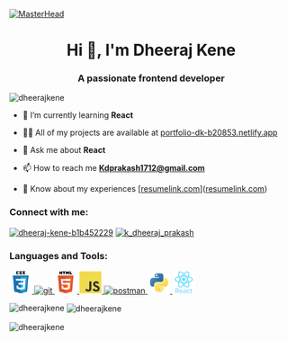[![MasterHead](https://images.search.yahoo.com/search/images;_ylt=Awrjedcl6KxlElQ4xjuJzbkF;_ylu=c2VjA3NlYXJjaARzbGsDYnV0dG9u;_ylc=X1MDOTYwNjI4NTcEX3IDMgRmcgNtY2FmZWUEZnIyA3A6cyx2OmksbTpzYi10b3AEZ3ByaWQDclBZS3lwcktRc0t4QVo4Z2Q0c3NXQQRuX3JzbHQDMARuX3N1Z2cDMARvcmlnaW4DaW1hZ2VzLnNlYXJjaC55YWhvby5jb20EcG9zAzAEcHFzdHIDBHBxc3RybAMwBHFzdHJsAzQ1BHF1ZXJ5A2FuaW1hdGVkJTIwZnJvbnRlbmQlMjBkZXZlbG9wZXIlMjBpbWFnZXMlMjBmb3IlMjBiYW5uZXIEdF9zdG1wAzE3MDU4MzA1MTM-?p=animated+frontend+developer+images+for+banner&fr=mcafee&fr2=p%3As%2Cv%3Ai%2Cm%3Asb-top&ei=UTF-8&x=wrt&type=E211US714G0#id=52&iurl=https%3A%2F%2Fplopdo.com%2Fwp-content%2Fuploads%2F2021%2F07%2FScreenshot-1-1210x642.png%3Fcrop%3D1&action=click)]([http://dheerajkene.io](https://github.com/DheerajKene))

<h1 align="center">Hi 👋, I'm Dheeraj Kene</h1>
<h3 align="center">A passionate frontend developer</h3>
<img align="right" width="400" src="https://cdn.dribbble.com/users/1162077/screenshots/3848914/programmer.gif" alt=""/>

<p align="left"> <img src="https://komarev.com/ghpvc/?username=dheerajkene&label=Profile%20views&color=0e75b6&style=flat" alt="dheerajkene" /> </p>

- 🌱 I’m currently learning **React**

- 👨‍💻 All of my projects are available at [portfolio-dk-b20853.netlify.app](portfolio-dk-b20853.netlify.app)

- 💬 Ask me about **React**

- 📫 How to reach me **Kdprakash1712@gmail.com**

- 📄 Know about my experiences [[resumelink.com](https://drive.google.com/file/d/1TO-XG6pOlJzRCETxHp4V-METchxhFoRd/view?usp=sharing)]([resumelink.com](https://drive.google.com/file/d/1TO-XG6pOlJzRCETxHp4V-METchxhFoRd/view?usp=sharing))

<h3 align="left">Connect with me:</h3>
<p align="left">
<a href="https://linkedin.com/in/dheeraj-kene-b1b452229" target="blank"><img align="center" src="https://raw.githubusercontent.com/rahuldkjain/github-profile-readme-generator/master/src/images/icons/Social/linked-in-alt.svg" alt="dheeraj-kene-b1b452229" height="30" width="40" /></a>
<a href="https://instagram.com/k_dheeraj_prakash" target="blank"><img align="center" src="https://raw.githubusercontent.com/rahuldkjain/github-profile-readme-generator/master/src/images/icons/Social/instagram.svg" alt="k_dheeraj_prakash" height="30" width="40" /></a>
</p>

<h3 align="left">Languages and Tools:</h3>
<p align="left"> <a href="https://www.w3schools.com/css/" target="_blank" rel="noreferrer"> <img src="https://raw.githubusercontent.com/devicons/devicon/master/icons/css3/css3-original-wordmark.svg" alt="css3" width="40" height="40"/> </a> <a href="https://git-scm.com/" target="_blank" rel="noreferrer"> <img src="https://www.vectorlogo.zone/logos/git-scm/git-scm-icon.svg" alt="git" width="40" height="40"/> </a> <a href="https://www.w3.org/html/" target="_blank" rel="noreferrer"> <img src="https://raw.githubusercontent.com/devicons/devicon/master/icons/html5/html5-original-wordmark.svg" alt="html5" width="40" height="40"/> </a> <a href="https://developer.mozilla.org/en-US/docs/Web/JavaScript" target="_blank" rel="noreferrer"> <img src="https://raw.githubusercontent.com/devicons/devicon/master/icons/javascript/javascript-original.svg" alt="javascript" width="40" height="40"/> </a> <a href="https://postman.com" target="_blank" rel="noreferrer"> <img src="https://www.vectorlogo.zone/logos/getpostman/getpostman-icon.svg" alt="postman" width="40" height="40"/> </a> <a href="https://www.python.org" target="_blank" rel="noreferrer"> <img src="https://raw.githubusercontent.com/devicons/devicon/master/icons/python/python-original.svg" alt="python" width="40" height="40"/> </a> <a href="https://reactjs.org/" target="_blank" rel="noreferrer"> <img src="https://raw.githubusercontent.com/devicons/devicon/master/icons/react/react-original-wordmark.svg" alt="react" width="40" height="40"/> </a> </p>

<p><img align="left" src="https://github-readme-stats.vercel.app/api/top-langs?username=dheerajkene&show_icons=true&locale=en&layout=compact" alt="dheerajkene" /></p>

<p>&nbsp;<img align="center" src="https://github-readme-stats.vercel.app/api?username=dheerajkene&show_icons=true&locale=en" alt="dheerajkene" /></p>

<p><img align="center" src="https://github-readme-streak-stats.herokuapp.com/?user=dheerajkene&" alt="dheerajkene" /></p>
